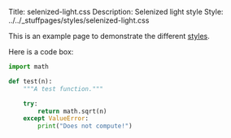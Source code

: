Title: selenized-light.css
Description: Selenized light style
Style: ../../_stuffpages/styles/selenized-light.css

This is an example page to demonstrate the different [styles](index.md).

Here is a code box:

```python
import math

def test(n):
    """A test function."""

    try:
        return math.sqrt(n)
    except ValueError:
        print("Does not compute!")
```

